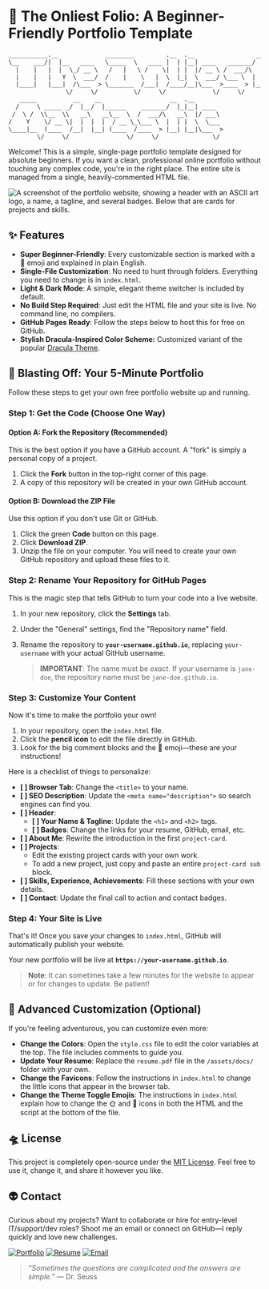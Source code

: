 # 📔 The Onliest Folio: A Beginner-Friendly Portfolio Template

```txt
___________.__             ________         .__  .__                 __   
\__    ___/|  |__   ____   \_____  \   ____ |  | |__| ____   _______/  |_ 
  |    |   |  |  \_/ __ \   /   |   \ /    \|  | |  |/ __ \ /  ___/\   __\
  |    |   |   Y  \  ___/  /    |    \   |  \  |_|  \  ___/ \___ \  |  |  
  |____|   |___|  /\___  > \_______  /___|  /____/__|\___  >____  > |__|  
                \/     \/          \/     \/             \/     \/        
   _____          __    __                   __  .__                      
  /     \ _____ _/  |__/  |______    _______/  |_|__| ____                
 /  \ /  \\__  \\   __\   __\__  \  /  ___/\   __\  |/ ___\               
/    Y    \/ __ \|  |  |  |  / __ \_\___ \  |  | |  \  \___               
\____|__  (____  /__|  |__| (____  /____  > |__| |__|\___  >              
        \/     \/                \/     \/               \/               
```

Welcome! This is a simple, single-page portfolio template designed for absolute beginners. If you want a clean, professional online portfolio without touching any complex code, you're in the right place. The entire site is managed from a single, heavily-commented HTML file.

![A screenshot of the portfolio website, showing a header with an ASCII art logo, a name, a tagline, and several badges. Below that are cards for projects and skills.](https://raw.githubusercontent.com/TheOnliestMattastic/TheOnliestMattastic.github.io/main/screenshot.png)


## ✨ Features

* **Super Beginner-Friendly**: Every customizable section is marked with a 🔧 emoji and explained in plain English.
* **Single-File Customization**: No need to hunt through folders. Everything you need to change is in `index.html`.
* **Light & Dark Mode**: A simple, elegant theme switcher is included by default.
* **No Build Step Required**: Just edit the HTML file and your site is live. No command line, no compilers.
* **GitHub Pages Ready**: Follow the steps below to host this for free on GitHub.
* **Stylish Dracula-Inspired Color Scheme:** Customized variant of the popular [Dracula Theme](https://draculatheme.com/).

## 🚀 Blasting Off: Your 5-Minute Portfolio

Follow these steps to get your own free portfolio website up and running.

### Step 1: Get the Code (Choose One Way)

#### Option A: Fork the Repository (Recommended)

This is the best option if you have a GitHub account. A "fork" is simply a personal copy of a project.

1. Click the **Fork** button in the top-right corner of this page.
2. A copy of this repository will be created in your own GitHub account.

#### Option B: Download the ZIP File

Use this option if you don't use Git or GitHub.

1. Click the green **Code** button on this page.
2. Click **Download ZIP**.
3. Unzip the file on your computer. You will need to create your own GitHub repository and upload these files to it.

### Step 2: Rename Your Repository for GitHub Pages

This is the magic step that tells GitHub to turn your code into a live website.

1. In your new repository, click the **Settings** tab.
2. Under the "General" settings, find the "Repository name" field.
3. Rename the repository to **`your-username.github.io`**, replacing `your-username` with your actual GitHub username.

    > **IMPORTANT**: The name must be *exact*. If your username is `jane-doe`, the repository name must be `jane-doe.github.io`.

### Step 3: Customize Your Content

Now it's time to make the portfolio your own!

1. In your repository, open the `index.html` file.
2. Click the **pencil icon** to edit the file directly in GitHub.
3. Look for the big comment blocks and the 🔧 emoji—these are your instructions!

Here is a checklist of things to personalize:

* **[ ] Browser Tab**: Change the `<title>` to your name.
* **[ ] SEO Description**: Update the `<meta name="description">` so search engines can find you.
* **[ ] Header**:
  * **[ ] Your Name & Tagline**: Update the `<h1>` and `<h2>` tags.
  * **[ ] Badges**: Change the links for your resume, GitHub, email, etc.
* **[ ] About Me**: Rewrite the introduction in the first `project-card`.
* **[ ] Projects**:
  * Edit the existing project cards with your own work.
  * To add a new project, just copy and paste an entire `project-card sub` block.
* **[ ] Skills, Experience, Achievements**: Fill these sections with your own details.
* **[ ] Contact**: Update the final call to action and contact badges.

### Step 4: Your Site is Live

That's it! Once you save your changes to `index.html`, GitHub will automatically publish your website.

Your new portfolio will be live at **`https://your-username.github.io`**.

> **Note**: It can sometimes take a few minutes for the website to appear or for changes to update. Be patient!

## 🧪 Advanced Customization (Optional)

If you're feeling adventurous, you can customize even more:

* **Change the Colors**: Open the `style.css` file to edit the color variables at the top. The file includes comments to guide you.
* **Update Your Resume**: Replace the `resume.pdf` file in the `/assets/docs/` folder with your own.
* **Change the Favicons**: Follow the instructions in `index.html` to change the little icons that appear in the browser tab.
* **Change the Theme Toggle Emojis**: The instructions in `index.html` explain how to change the 🌞 and 🌛 icons in both the HTML and the script at the bottom of the file.

## 🛸 License

This project is completely open-source under the [MIT License](LICENSE). Feel free to use it, change it, and share it however you like.

## 👽 Contact  

Curious about my projects? Want to collaborate or hire for entry-level IT/support/dev roles? Shoot me an email or connect on GitHub—I reply quickly and love new challenges.  

[![Portfolio](https://img.shields.io/badge/Portfolio-Live_Site-bd93f9?style=for-the-badge&logo=githubpages&logoColor=white&labelColor=6272a4)](https://theonliestmattastic.github.io/)
[![Resume](https://img.shields.io/badge/Resume-PDF-bd93f9?style=for-the-badge&logo=adobeacrobatreader&logoColor=white&labelColor=6272a4)](https://raw.githubusercontent.com/theonliestmattastic/theonliestmattastic.github.io/main/assets/docs/resume.pdf)
[![Email](https://img.shields.io/badge/Email-matthew.poole485%40gmail.com-bd93f9?style=for-the-badge&logo=gmail&logoColor=white&labelColor=6272a4)](mailto:matthew.poole485@gmail.com)  

> *“Sometimes the questions are complicated and the answers are simple.”* — Dr. Seuss  
